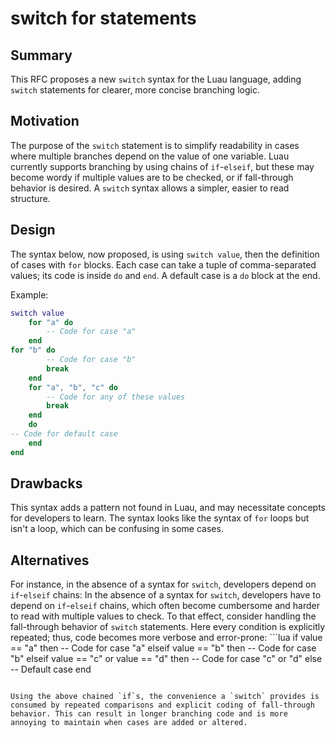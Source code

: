 # switch for statements

## Summary

This RFC proposes a new `switch` syntax for the Luau language, adding `switch` statements for clearer, more concise branching logic.

## Motivation

The purpose of the `switch` statement is to simplify readability in cases where multiple branches depend on the value of one variable. Luau currently supports branching by using chains of `if`-`elseif`, but these may become wordy if multiple values are to be checked, or if fall-through behavior is desired. A `switch` syntax allows a simpler, easier to read structure.

## Design

The syntax below, now proposed, is using `switch value`, then the definition of cases with `for` blocks. Each case can take a tuple of comma-separated values; its code is inside `do` and `end`. A default case is a `do` block at the end.

Example:

```lua
switch value
    for "a" do
        -- Code for case "a"
    end
for "b" do
        -- Code for case "b"
        break
    end
    for "a", "b", "c" do
        -- Code for any of these values
        break
    end
    do
-- Code for default case
    end
end
```

## Drawbacks

This syntax adds a pattern not found in Luau, and may necessitate concepts for developers to learn. The syntax looks like the syntax of `for` loops but isn't a loop, which can be confusing in some cases.

## Alternatives

For instance, in the absence of a syntax for `switch`, developers depend on `if`-`elseif` chains: In the absence of a syntax for `switch`, developers have to depend on `if`-`elseif` chains, which often become cumbersome and harder to read with multiple values to check. To that effect, consider handling the fall-through behavior of `switch` statements. Here every condition is explicitly repeated; thus, code becomes more verbose and error-prone: ```lua if value == "a" then
-- Code for case "a"
elseif value == "b" then
-- Code for case "b"
elseif value == "c" or value == "d" then
-- Code for case "c" or "d"
else
-- Default case
end

```

Using the above chained `if`s, the convenience a `switch` provides is consumed by repeated comparisons and explicit coding of fall-through behavior. This can result in longer branching code and is more annoying to maintain when cases are added or altered.
```
